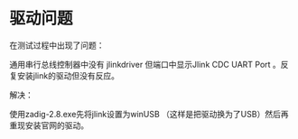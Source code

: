 # 驱动问题

在测试过程中出现了问题：

通用串行总线控制器中没有 jlinkdriver 但端口中显示Jlink CDC UART Port 。反复安装jlink的驱动但没有反应。

解决：

使用zadig-2.8.exe先将jlink设置为winUSB （这样是把驱动换为了USB）然后再重现安装官网的驱动。